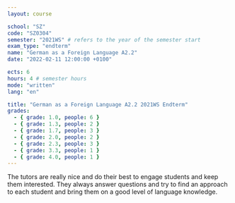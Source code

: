 ```yaml
---
layout: course

school: "SZ"
code: "SZ0304"
semester: "2021WS" # refers to the year of the semester start
exam_type: "endterm"
name: "German as a Foreign Language A2.2"
date: "2022-02-11 12:00:00 +0100"

ects: 6
hours: 4 # semester hours
mode: "written"
lang: "en"

title: "German as a Foreign Language A2.2 2021WS Endterm"
grades:
  - { grade: 1.0, people: 6 }
  - { grade: 1.3, people: 2 }
  - { grade: 1.7, people: 3 }
  - { grade: 2.0, people: 2 }
  - { grade: 2.3, people: 3 }
  - { grade: 3.3, people: 1 }
  - { grade: 4.0, people: 1 }
---
```


The tutors are really nice and do their best to engage students and keep them interested. They always answer questions and try to find an approach to each student and bring them on a good level of language knowledge.
